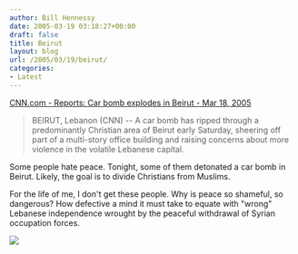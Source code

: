 ```yaml
---
author: Bill Hennessy
date: 2005-03-19 03:18:27+00:00
draft: false
title: Beirut
layout: blog
url: /2005/03/19/beirut/
categories:
- Latest
---
```


[CNN.com - Reports: Car bomb explodes in Beirut - Mar 18, 2005](https://www.cnn.com/2005/WORLD/meast/03/18/beirut.explosion/index.html)




> 

> 
> BEIRUT, Lebanon (CNN) -- A car bomb has ripped through a predominantly Christian area of Beirut early Saturday, sheering off part of a multi-story office building and raising concerns about more violence in the volatile Lebanese capital.
> 
> 




Some people hate peace. Tonight, some of them detonated a car bomb in Beirut. Likely, the goal is to divide Christians from Muslims.




For the life of me, I don't get these people. Why is peace so shameful, so dangerous? How defective a mind it must take to equate with "wrong" Lebanese independence wrought by the peaceful withdrawal of Syrian occupation forces.




![](https://blog.billhennessy.com/aggbug.aspx?PostID=1412)

